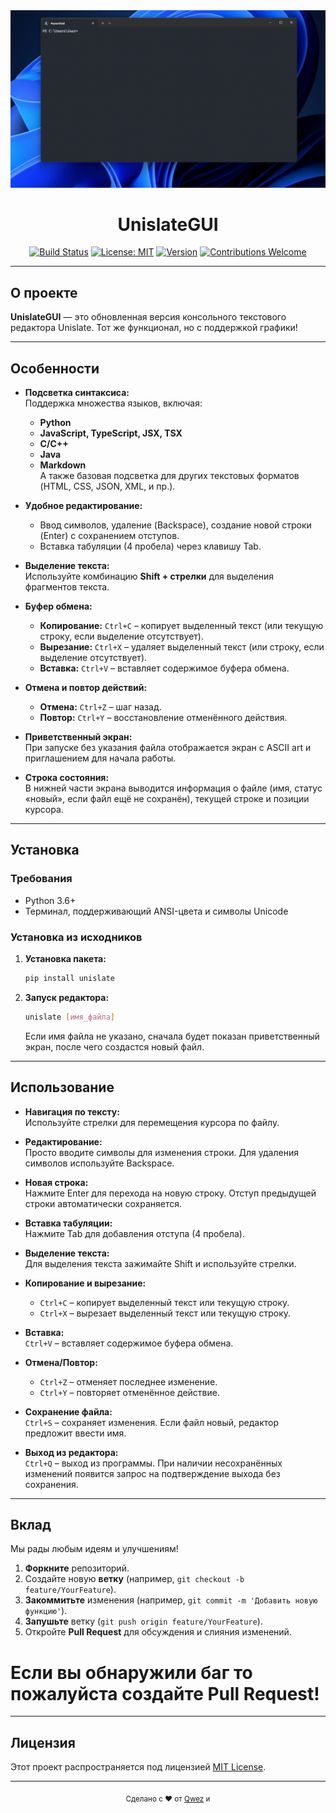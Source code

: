 <div align="center">
  <img src="https://github.com/Qwez-source/Unislate/blob/main/demo.gif?raw=true">
  
  <h1>UnislateGUI</h1>
  
  [![Build Status](https://img.shields.io/badge/build-passing-brightgreen.svg)](#)
  [![License: MIT](https://img.shields.io/badge/License-MIT-yellow.svg)](#)
  [![Version](https://img.shields.io/badge/version-0.1.3-blue.svg)](#)
  [![Contributions Welcome](https://img.shields.io/badge/contributions-welcome-brightgreen.svg)](#)
</div>

---

## О проекте

**UnislateGUI** — это обновленная версия консольного текстового редактора Unislate. Тот же функционал, но с поддержкой графики! 

---

## Особенности

- **Подсветка синтаксиса:**  
  Поддержка множества языков, включая:
  - **Python**
  - **JavaScript, TypeScript, JSX, TSX**
  - **C/C++**
  - **Java**
  - **Markdown**  
  А также базовая подсветка для других текстовых форматов (HTML, CSS, JSON, XML, и пр.).

- **Удобное редактирование:**  
  - Ввод символов, удаление (Backspace), создание новой строки (Enter) с сохранением отступов.
  - Вставка табуляции (4 пробела) через клавишу Tab.

- **Выделение текста:**  
  Используйте комбинацию **Shift + стрелки** для выделения фрагментов текста.

- **Буфер обмена:**  
  - **Копирование:** `Ctrl+C` – копирует выделенный текст (или текущую строку, если выделение отсутствует).
  - **Вырезание:** `Ctrl+X` – удаляет выделенный текст (или строку, если выделение отсутствует).
  - **Вставка:** `Ctrl+V` – вставляет содержимое буфера обмена.  

- **Отмена и повтор действий:**  
  - **Отмена:** `Ctrl+Z` – шаг назад.
  - **Повтор:** `Ctrl+Y` – восстановление отменённого действия.

- **Приветственный экран:**  
  При запуске без указания файла отображается экран с ASCII art и приглашением для начала работы.

- **Строка состояния:**  
  В нижней части экрана выводится информация о файле (имя, статус «новый», если файл ещё не сохранён), текущей строке и позиции курсора.

---

## Установка

### Требования

- Python 3.6+
- Терминал, поддерживающий ANSI-цвета и символы Unicode

### Установка из исходников

1. **Установка пакета:**

   ```bash
   pip install unislate
   ```

2. **Запуск редактора:**

   ```bash
   unislate [имя_файла]
   ```

   Если имя файла не указано, сначала будет показан приветственный экран, после чего создастся новый файл.

---

## Использование

- **Навигация по тексту:**  
  Используйте стрелки для перемещения курсора по файлу.

- **Редактирование:**  
  Просто вводите символы для изменения строки. Для удаления символов используйте Backspace.

- **Новая строка:**  
  Нажмите Enter для перехода на новую строку. Отступ предыдущей строки автоматически сохраняется.

- **Вставка табуляции:**  
  Нажмите Tab для добавления отступа (4 пробела).

- **Выделение текста:**  
  Для выделения текста зажимайте Shift и используйте стрелки.

- **Копирование и вырезание:**  
  - `Ctrl+C` – копирует выделенный текст или текущую строку.
  - `Ctrl+X` – вырезает выделенный текст или текущую строку.

- **Вставка:**  
  `Ctrl+V` – вставляет содержимое буфера обмена.

- **Отмена/Повтор:**  
  - `Ctrl+Z` – отменяет последнее изменение.
  - `Ctrl+Y` – повторяет отменённое действие.

- **Сохранение файла:**  
  `Ctrl+S` – сохраняет изменения. Если файл новый, редактор предложит ввести имя.

- **Выход из редактора:**  
  `Ctrl+Q` – выход из программы. При наличии несохранённых изменений появится запрос на подтверждение выхода без сохранения.

---

## Вклад

Мы рады любым идеям и улучшениям!

1. **Форкните** репозиторий.
2. Создайте новую **ветку** (например, `git checkout -b feature/YourFeature`).
3. **Закоммитьте** изменения (например, `git commit -m 'Добавить новую функцию'`).
4. **Запушьте** ветку (`git push origin feature/YourFeature`).
5. Откройте **Pull Request** для обсуждения и слияния изменений.

# Если вы обнаружили баг то пожалуйста создайте Pull Request!   

---

## Лицензия

Этот проект распространяется под лицензией [MIT License](LICENSE).

---

<div align="center">
  <sub>Сделано с ♥️ от <a href="https://github.com/qwez-source">Qwez</a> и <a href="https://github.com/Vokich"></sub>
</div>
